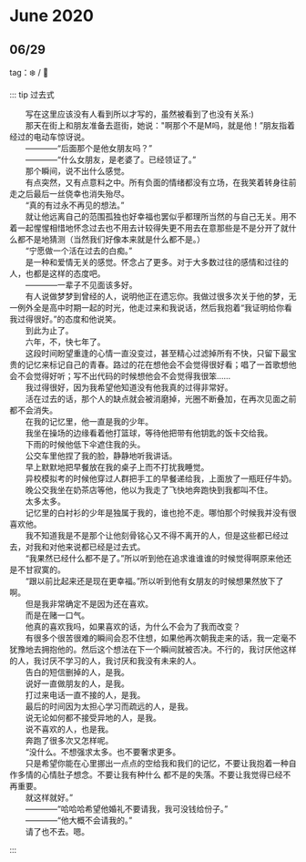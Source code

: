 # June 2020


## 06/29

tag：:snowflake: / :cherries:

::: tip 过去式

&emsp;&emsp;写在这里应该没有人看到所以才写的，虽然被看到了也没有关系:)  
&emsp;&emsp;那天在街上和朋友准备去逛街，她说："啊那个不是M吗，就是他！”朋友指着经过的电动车惊讶说。  
&emsp;&emsp;————“后面那个是他女朋友吗？”  
&emsp;&emsp;————“什么女朋友，是老婆了。已经领证了。”  
&emsp;&emsp;那个瞬间，说不出什么感觉。  
&emsp;&emsp;有点突然，又有点意料之中。所有负面的情绪都没有立场，在我笑着转身往前走之后最后一丝侥幸也消失殆尽。  
&emsp;&emsp;“真的有过永不再见的想法。”  
&emsp;&emsp;就让他远离自己的范围孤独也好幸福也罢似乎都理所当然的与自己无关。用不着一起惺惺相惜地怀念过去也不用去计较得失更不用去在意那些是不是分开了就什么都不是地猜测（当然我们好像本来就是什么都不是。）  
&emsp;&emsp;“宁愿做一个活在过去的白痴。”  
&emsp;&emsp;是一种和爱情无关的感觉。怀念占了更多。对于大多数过往的感情和过往的人，也都是这样的态度吧。  
&emsp;&emsp;————一辈子不见面该多好。  
&emsp;&emsp;有人说做梦梦到曾经的人，说明他正在遗忘你。我做过很多次关于他的梦，无一例外全是高中时期一起的时光，他走过来和我说话，然后我抱着“我证明给你看我过得很好。”的态度和他说笑。  
&emsp;&emsp;到此为止了。  
&emsp;&emsp;六年，不，快七年了。  
&emsp;&emsp;这段时间盼望重逢的心情一直没变过，甚至精心过滤掉所有不快，只留下最宝贵的记忆来标记自己的青春。路过的花在想他会不会觉得很好看；唱了一首歌想他会不会觉得好听；写不出代码的时候想他会不会觉得我很笨……  
&emsp;&emsp;我过得很好，因为我希望他知道没有他我真的过得非常好。    
&emsp;&emsp;活在过去的话，那个人的缺点就会被消磨掉，光圈不断叠加，在再次见面之前都不会消失。  
&emsp;&emsp;在我的记忆里，他一直是我的少年。  
&emsp;&emsp;我坐在操场的边缘看着他打篮球，等待他把带有他钥匙的饭卡交给我。  
&emsp;&emsp;下雨的时候他低下伞遮住我的头。  
&emsp;&emsp;公交车里他捏了我的脸，静静地听我讲话。  
&emsp;&emsp;早上默默地把早餐放在我的桌子上而不打扰我睡觉。  
&emsp;&emsp;异校模拟考的时候他穿过人群把手工的早餐递给我，上面放了一瓶旺仔牛奶。  
&emsp;&emsp;晚公交我坐在奶茶店等他，他以为我走了飞快地奔跑快到我都叫不住。  
&emsp;&emsp;太多太多。  
&emsp;&emsp;记忆里的白衬衫的少年是独属于我的，谁也抢不走。哪怕那个时候我并没有很喜欢他。  
&emsp;&emsp;我不知道我是不是那个让他刻骨铭心又不得不离开的人，但是这些都已经过去，对我和对他来说都已经是过去式。  
&emsp;&emsp;“我果然已经什么都不是了。”所以听到他在追求谁谁谁的时候觉得啊原来他还是不甘寂寞的。  
&emsp;&emsp;“跟以前比起来还是现在更幸福。”所以听到他有女朋友的时候想果然放下了啊。  
&emsp;&emsp;但是我非常确定不是因为还在喜欢。  
&emsp;&emsp;而是在赌一口气。  
&emsp;&emsp;他真的喜欢我吗，如果喜欢的话，为什么不会为了我而改变？  
&emsp;&emsp;有很多个很苦很难的瞬间会忍不住想，如果他再次朝我走来的话，我一定毫不犹豫地去拥抱他的。然后这个想法在下一个瞬间就被否决。不行的，我讨厌他这样的人，我讨厌不学习的人，我讨厌和我没有未来的人。  
&emsp;&emsp;告白的短信删掉的人，是我。  
&emsp;&emsp;说好一直做朋友的人，是我。  
&emsp;&emsp;打过来电话一直不接的人，是我。  
&emsp;&emsp;最后的时间因为太担心学习而疏远的人，是我。  
&emsp;&emsp;说无论如何都不接受异地的人，是我。  
&emsp;&emsp;说不喜欢的人，也是我。  
&emsp;&emsp;奔跑了很多次又怎样呢。  
&emsp;&emsp;“没什么。不想强求太多。也不要奢求更多。  
&emsp;&emsp;只是希望你能在心里挪出一点点的空给我和我们的记忆，不要让我抱着一种自作多情的心情肚子想念。不要让我有种什么 都不是的失落。不要让我觉得已经不再重要。  
&emsp;&emsp;就这样就好。”  
&emsp;&emsp;————“哈哈哈希望他婚礼不要请我，我可没钱给份子。”  
&emsp;&emsp;————“他大概不会请我的。”   
&emsp;&emsp;请了也不去。嗯。  

::: 

